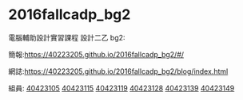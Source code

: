 # 2016fallcadp_bg2

電腦輔助設計實習課程 設計二乙  bg2:

簡報:https://40223205.github.io/2016fallcadp_bg2/#/

網誌:https://40223205.github.io/2016fallcadp_bg2/blog/index.html

組員:
<a href="https://40423105.github.io/2016fallcadp_ag03/40423105/#/">40423105</a>
<a href="https://40423115.github.io/2016fallcadp_ag03/40423115/#/">40423115</a>
<a href="https://40423119.github.io/2016fallcadp_ag03/40423119/#/">40423119</a>
<a href="https://40423128.github.io/2016fallcadp_ag03/40423128/#/">40423128</a>
<a href="https://40423139.github.io/2016fallcadp_ag03/40423139/#/">40423139</a>
<a href="https://40423149.github.io/2016fallcadp_ag03/40423149/#/">40423149</a>
